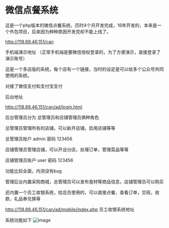 # 微信点餐系统

这是一个php版本的微信点餐系统，历时4个月开发完成，16年开发的，本来是一个外包项目，后来因为种种原因开发完却不能上线了。

http://118.89.46.151/can

手机端演示地址 （正常手机端是要微信授权登录的，为了方便演示，直接登录了演示账号）

这是一个多店版的系统，每个店有一个链接，当时的设定是可以给多个公众号共同使用的系统。

对接了微信支付和支付宝支付

后台地址 

http://118.89.46.151/can/ad/login.html

后台管理员分为 总管理员和店铺管理员俩种角色

总管理员管理所有的店铺，可以新开店铺，启用店铺等等

总管理员账户 admin 密码 123456

店铺管理员管理店铺，可以开设分店，处理订单，管理菜品等等

店铺管理员账户 user 密码 123456

功能比较全面，内测没有bug

管理后台内置采购商城，总管理员可以发布食材等商品信息，店铺管理员可以购买

还内置一个员工收银系统，给店员使用的，可以直接点餐，查看订单，交班，收款，礼品券兑换等

http://118.89.46.151/can/ad/mobile/index.php 员工收银系统地址

系统功能如下
 ![image](https://raw.githubusercontent.com/wangjinxin613/OrderingSystem-Wechat/master/other/functions.png)
